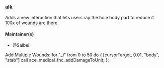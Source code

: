### alk
Adds a new interaction that lets users rap the hole body part to reduce if 100x of wounds are there.

#### Maintainer(s)
* @Salbei


Add Multiple Wounds:
for "_i" from 0 to 50 do {
    [cursorTarget, 0.01, "body", "stab"] call ace_medical_fnc_addDamageToUnit;
};
